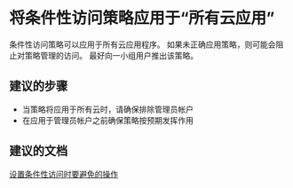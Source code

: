 <properties
    pageTitle="Applying conditional access policy to 'all cloud apps'"
    description="将条件性访问策略应用于“所有云应用”"
    service="microsoft.aad"
    resource="Microsoft_AAD_IAM"
    authors="jcardena"
    displayOrder="4"
    selfHelpType="resource"
    supportTopicIds=""
    resourceTags="conditionalaccess_overview"
    productPesIds=""
    cloudEnvironments="public"
/>


# <a name="applying-conditional-access-policy-to-all-cloud-apps"></a>将条件性访问策略应用于“所有云应用”

条件性访问策略可以应用于所有云应用程序。 如果未正确应用策略，则可能会阻止对策略管理的访问。 最好向一小组用户推出该策略。

## <a name="recommended-steps"></a>**建议的步骤**

*    当策略将应用于所有云时，请确保排除管理员帐户
*    在应用于管理员帐户之前确保策略按预期发挥作用


## <a name="recommended-documents"></a>**建议的文档**
[设置条件性访问时要避免的操作](https://docs.microsoft.com/azure/active-directory/active-directory-conditional-access-azure-portal#what-you-should-avoid-doing) <br>
